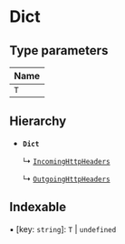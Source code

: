 # Dict

## Type parameters

| Name |
| :------ |
| `T` | `object` |

## Hierarchy

- **`Dict`**

  ↳ [`IncomingHttpHeaders`](IncomingHttpHeaders.md)

  ↳ [`OutgoingHttpHeaders`](OutgoingHttpHeaders.md)

## Indexable

▪ [key: `string`]: `T` \| `undefined`

